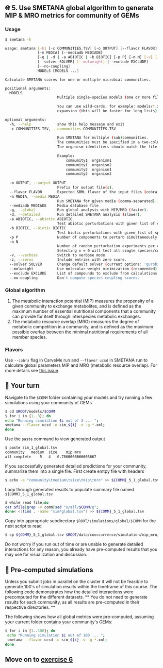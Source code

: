 ## 🌐 5. Use SMETANA global algorithm to generate MIP & MRO metrics for community of GEMs

### Usage

```bash
$ smetana -h

usage: smetana [-h] [-c COMMUNITIES.TSV] [-o OUTPUT] [--flavor FLAVOR]
               [-m MEDIA] [--mediadb MEDIADB]
               [-g | -d | -a ABIOTIC | -b BIOTIC] [-p P] [-n N] [-v] [-z]
               [--solver SOLVER] [--molweight] [--exclude EXCLUDE]
               [--no-coupling]
               MODELS [MODELS ...]

Calculate SMETANA scores for one or multiple microbial communities.

positional arguments:
  MODELS                
                        Multiple single-species models (one or more files).
                        
                        You can use wild-cards, for example: models/*.xml, and optionally protect with quotes to avoid automatic bash
                        expansion (this will be faster for long lists): "models/*.xml". 

optional arguments:
  -h, --help            show this help message and exit
  -c COMMUNITIES.TSV, --communities COMMUNITIES.TSV
                        
                        Run SMETANA for multiple (sub)communities.
                        The communities must be specified in a two-column tab-separated file with community and organism identifiers.
                        The organism identifiers should match the file names in the SBML files (without extension).
                        
                        Example:
                            community1	organism1
                            community1	organism2
                            community2	organism1
                            community2	organism3
                        
  -o OUTPUT, --output OUTPUT
                        Prefix for output file(s).
  --flavor FLAVOR       Expected SBML flavor of the input files (cobra or fbc2).
  -m MEDIA, --media MEDIA
                        Run SMETANA for given media (comma-separated).
  --mediadb MEDIADB     Media database file
  -g, --global          Run global analysis with MIP/MRO (faster).
  -d, --detailed        Run detailed SMETANA analysis (slower).
  -a ABIOTIC, --abiotic ABIOTIC
                        Test abiotic perturbations with given list of compounds.
  -b BIOTIC, --biotic BIOTIC
                        Test biotic perturbations with given list of species.
  -p P                  Number of components to perturb simultaneously (default: 1).
  -n N                  
                        Number of random perturbation experiments per community (default: 1).
                        Selecting n = 0 will test all single species/compound perturbations exactly once.
  -v, --verbose         Switch to verbose mode
  -z, --zeros           Include entries with zero score.
  --solver SOLVER       Change default solver (current options: 'gurobi', 'cplex').
  --molweight           Use molecular weight minimization (recomended).
  --exclude EXCLUDE     List of compounds to exclude from calculations (e.g.: inorganic compounds).
  --no-coupling         Don't compute species coupling scores.
```

### Global algorithm

1. The metabolic interaction potential (MIP) measures the propensity of a given community to exchange metabolites, and is defined as the maximum number of essential nutritional components that a community can provide for itself through interspecies metabolic exchanges.
2. The metabolic resource overlap (MRO) measures the degree of metabolic competition in a community, and is defined as the maximum possible overlap between the minimal nutritional requirements of all member species.

### Flavors

Use `--cobra` flag in CarveMe run and `--flavor ucsd` in SMETANA run to calculate global parameters MIP and MRO (metabolic resource overlap). For more details see [this issue](https://github.com/cdanielmachado/smetana/issues/22).

## 🤔 Your turn

Navigate to the `$COMM` folder containing your models and try running a few simulations using your community of GEMs

```bash
$ cd $ROOT/models/$COMM
$ for i in {1..3}; do 
echo "Running simulation $i out of 3 ... "; 
smetana --flavor ucsd -o sim_${i} -v -g *.xml;
done
```

Use the  `paste` command to view generated output

```bash
$ paste sim_1_global.tsv 
community	medium	size	mip	mro
all	complete	5	4	0.7866666666666667
```

If you successfully generated detailed predictions for your community, summarize them into a single file. First create emtpy file with headers

```bash
$ echo -e "community\tmedium\tsize\tmip\tmro" >> ${COMM}_5_1_global.tsv
```

Loop through generated results to populate summary file named `${COMM}_5_1_global.tsv`

```bash
$ while read file;do 
cat $file|grep -v comm|sed "s/all/$COMM/g";
done< <(find . -name "sim*global.tsv") >> ${COMM}_5_1_global.tsv
```

Copy into appropriate subdirectory `$ROOT/simulations/global/$COMM` for the next script to read

```bash
$ cp ${COMM}_5_1_global.tsv $ROOT/data/cooccurrence/simulation/mip_mro/${COMM}
```

Do not worry if you run out of time or are unable to generate detailed interactions for any reason, you already have pre-computed results that you may use for visualization and discussion.

## 🥑 Pre-computed simulations

Unless you submit jobs in parallel on the cluster it will not be feasible to generate 100's of simulation results within the timeframe of this course. The following code demonstrates how the detailed interactions were precomputed for the different datasets. ** You do not need to generate results for each community, as all results are pre-computed in their respective directories. **

The following shows how all global metrics were pre-computed, assuming your current folder contains your community's GEMs:

```bash
$ for i in {1..100}; do 
 echo "Running simulation $i out of 100 ... "; 
 smetana --flavor ucsd -o sim_${i} -v -g *.xml;
done
```

## Move on to [exercise 6](https://github.com/franciscozorrilla/SymbNET/blob/main/scripts/6.plot_competition_cooperation.ipynb)
